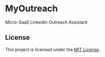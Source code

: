# MyOutreach

Micro-SaaS LinkedIn Outreach Assistant

## License

This project is licensed under the [MIT License](LICENSE).

